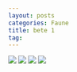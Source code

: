```yaml
---
layout: posts
categories: Faune
title: bete 1
tag:
---
```

<img src="/faune_flore_meyrin/images/P1110037%20copy.jpg" />
<img src="/faune_flore_meyrin/images/P1110039%20copy.jpg" />
<img src="/faune_flore_meyrin/images/P1110040%20copy.jpg" />
<img src="/faune_flore_meyrin/images/P1110042%20copy.jpg" />